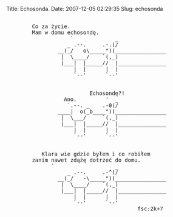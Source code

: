 Title: Echosonda.
Date: 2007-12-05 02:29:35
Slug: echosonda

<pre>

        Co za życie.
        Mam w domu echosondę.
                    `             _
                   _ .--.     .-.(/
                __(_/   o\_____")(________________
                 |  \____/    `(,_)
                 |___|  |_____//  |_______________
                     |  |      |  |
                     `--'      `--'


                          Echosondę?!
                  Ano.         '  _
                   `.--. _    .-0(/
                ____|  o(_b____")(________________
                 |  \___/     `(,_)
                 |___|  |_____//  |_______________
                     |  |      |  |
                     `--'      `--'


           Klara wie gdzie byłem i co robiłem
        zanim nawet zdążę dotrzeć do domu.
              `                   _
                   _ .--.     .-^(/
                __(_/   -\_____")(________________
                 |  \____/    `(,_)
                 |___|  |_____//  |_______________
                     |  |      |  |
                     `--'      `--'
                                         fsc:2k+7
</pre>
